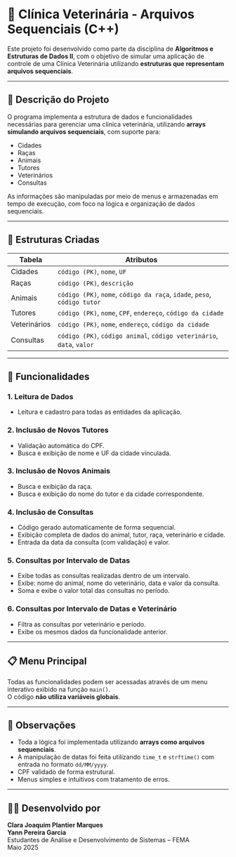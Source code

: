 # 🐾 Clínica Veterinária - Arquivos Sequenciais (C++)

Este projeto foi desenvolvido como parte da disciplina de **Algoritmos e Estruturas de Dados II**, com o objetivo de simular uma aplicação de controle de uma Clínica Veterinária utilizando **estruturas que representam arquivos sequenciais**.



---

## 📘 Descrição do Projeto

O programa implementa a estrutura de dados e funcionalidades necessárias para gerenciar uma clínica veterinária, utilizando **arrays simulando arquivos sequenciais**, com suporte para:

- Cidades
- Raças
- Animais
- Tutores
- Veterinários
- Consultas

As informações são manipuladas por meio de menus e armazenadas em tempo de execução, com foco na lógica e organização de dados sequenciais.

---

## 📂 Estruturas Criadas

| Tabela       | Atributos                                                                 |
|--------------|---------------------------------------------------------------------------|
| Cidades      | `código (PK)`, `nome`, `UF`                                               |
| Raças        | `código (PK)`, `descrição`                                                |
| Animais      | `código (PK)`, `nome`, `código da raça`, `idade`, `peso`, `código tutor`  |
| Tutores      | `código (PK)`, `nome`, `CPF`, `endereço`, `código da cidade`              |
| Veterinários | `código (PK)`, `nome`, `endereço`, `código da cidade`                     |
| Consultas    | `código (PK)`, `código animal`, `código veterinário`, `data`, `valor`     |

---

## 🔧 Funcionalidades

### 1. Leitura de Dados
- Leitura e cadastro para todas as entidades da aplicação.

### 2. Inclusão de Novos Tutores
- Validação automática do CPF.
- Busca e exibição de nome e UF da cidade vinculada.

### 3. Inclusão de Novos Animais
- Busca e exibição da raça.
- Busca e exibição do nome do tutor e da cidade correspondente.

### 4. Inclusão de Consultas
- Código gerado automaticamente de forma sequencial.
- Exibição completa de dados do animal, tutor, raça, veterinário e cidade.
- Entrada da data da consulta (com validação) e valor.

### 5. Consultas por Intervalo de Datas
- Exibe todas as consultas realizadas dentro de um intervalo.
- Exibe: nome do animal, nome do veterinário, data e valor da consulta.
- Soma e exibe o valor total das consultas no período.

### 6. Consultas por Intervalo de Datas e Veterinário
- Filtra as consultas por veterinário e período.
- Exibe os mesmos dados da funcionalidade anterior.

---

## 📋 Menu Principal

Todas as funcionalidades podem ser acessadas através de um menu interativo exibido na função `main()`.  
O código **não utiliza variáveis globais**.

---

## 📎 Observações

- Toda a lógica foi implementada utilizando **arrays como arquivos sequenciais**.
- A manipulação de datas foi feita utilizando `time_t` e `strftime()` com entrada no formato `dd/MM/yyyy`.
- CPF validado de forma estrutural.
- Menus simples e intuitivos com tratamento de erros.

---

## 👩‍💻 Desenvolvido por

**Clara Joaquim Plantier Marques**  
**Yann Pereira Garcia**  
Estudantes de Análise e Desenvolvimento de Sistemas – FEMA  
Maio 2025

